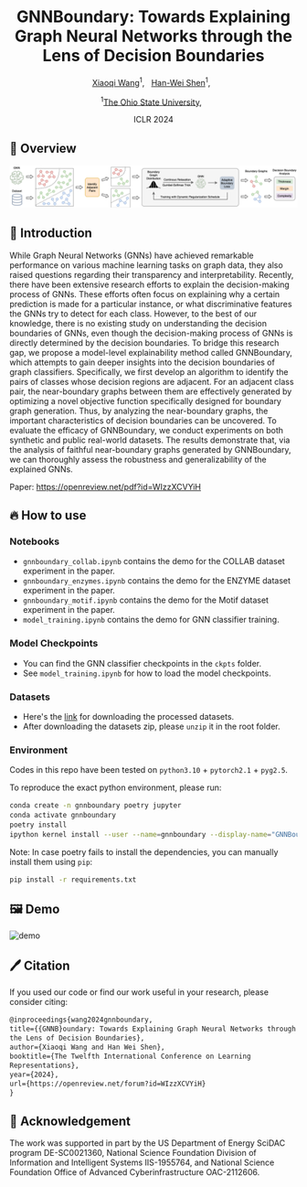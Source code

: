 <div align="center">

<h1>GNNBoundary: Towards Explaining Graph Neural Networks through the Lens of Decision Boundaries</h1>

[Xiaoqi Wang](https://scholar.google.com/citations?user=i__pLDEAAAAJ&hl=en&oi=sra)<sup>1</sup>, &nbsp;
[Han-Wei Shen](https://scholar.google.com/citations?user=95Z6-isAAAAJ&hl=en)<sup>1</sup>, &nbsp;


<sup>1</sup>[The Ohio State University](), &nbsp;

ICLR 2024

</div>


## 🚀 Overview
![GNNBoundary](./figures/overview.png)

## 📖 Introduction
While Graph Neural Networks (GNNs) have achieved remarkable performance on various machine learning 
tasks on graph data, they also raised questions regarding their transparency and interpretability. 
Recently, there have been extensive research efforts to explain the decision-making process of GNNs.
These efforts often focus on explaining why a certain prediction is made for a particular instance, 
or what discriminative features the GNNs try to detect for each class. However, to the best of our 
knowledge, there is no existing study on understanding the decision boundaries of GNNs, even though 
the decision-making process of GNNs is directly determined by the decision boundaries. To bridge this 
research gap, we propose a model-level explainability method called GNNBoundary, which attempts to gain
deeper insights into the decision boundaries of graph classifiers. Specifically, we first develop an 
algorithm to identify the pairs of classes whose decision regions are adjacent. For an adjacent class 
pair, the near-boundary graphs between them are effectively generated by optimizing a novel objective 
function specifically designed for boundary graph generation. Thus, by analyzing the near-boundary 
graphs, the important characteristics of decision boundaries can be uncovered. To evaluate the efficacy 
of GNNBoundary, we conduct experiments on both synthetic and public real-world datasets. The results 
demonstrate that, via the analysis of faithful near-boundary graphs generated by GNNBoundary, we can 
thoroughly assess the robustness and generalizability of the explained GNNs.

Paper: https://openreview.net/pdf?id=WIzzXCVYiH

## 🔥 How to use

### Notebooks
* `gnnboundary_collab.ipynb` contains the demo for the COLLAB dataset experiment in the paper.
* `gnnboundary_enzymes.ipynb` contains the demo for the ENZYME dataset experiment in the paper.
* `gnnboundary_motif.ipynb` contains the demo for the Motif dataset experiment in the paper.
* `model_training.ipynb` contains the demo for GNN classifier training.

### Model Checkpoints
* You can find the GNN classifier checkpoints in the `ckpts` folder.
* See `model_training.ipynb` for how to load the model checkpoints.

### Datasets
* Here's the [link](https://drive.google.com/file/d/1O3IRF9mhL2KCCU1eVlCEdssaf6y-pq2h/view?usp=sharing) for downloading the processed datasets.
* After downloading the datasets zip, please `unzip` it in the root folder.

### Environment
Codes in this repo have been tested on `python3.10` + `pytorch2.1` + `pyg2.5`.

To reproduce the exact python environment, please run:
```bash
conda create -n gnnboundary poetry jupyter
conda activate gnnboundary
poetry install
ipython kernel install --user --name=gnnboundary --display-name="GNNBoundary"
```

Note: In case poetry fails to install the dependencies, you can manually install them using `pip`:
```bash
pip install -r requirements.txt
````

## 🖼️ Demo
![demo](figures/demo.png)

## 🖊️ Citation
If you used our code or find our work useful in your research, please consider citing:
```
@inproceedings{wang2024gnnboundary,
title={{GNNB}oundary: Towards Explaining Graph Neural Networks through the Lens of Decision Boundaries},
author={Xiaoqi Wang and Han Wei Shen},
booktitle={The Twelfth International Conference on Learning Representations},
year={2024},
url={https://openreview.net/forum?id=WIzzXCVYiH}
}
```

## 🙏 Acknowledgement
The work  was supported in part by  the US Department of Energy SciDAC program DE-SC0021360, 
National Science Foundation Division of Information and Intelligent Systems IIS-1955764, 
and National Science Foundation Office of Advanced Cyberinfrastructure OAC-2112606.
